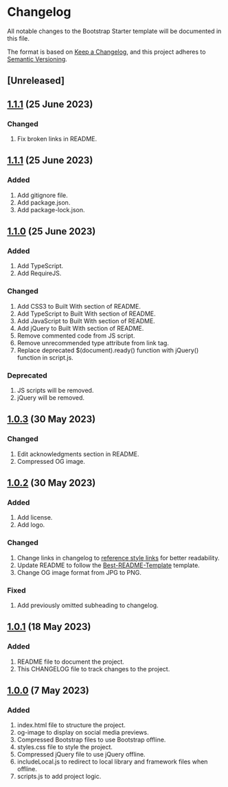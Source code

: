 # Changelog

All notable changes to the Bootstrap Starter template will be documented in this file.

The format is based on [Keep a Changelog][Keep a Changelog url], and this project adheres to [Semantic Versioning][Semantic Versioning url].

## [Unreleased]

## [1.1.1] (25 June 2023)

### Changed

1. Fix broken links in README.

## [1.1.1] (25 June 2023)

### Added

1. Add gitignore file.
1. Add package.json.
1. Add package-lock.json.

## [1.1.0] (25 June 2023)

### Added

1. Add TypeScript.
1. Add RequireJS.

### Changed

1. Add CSS3 to Built With section of README.
1. Add TypeScript to Built With section of README.
1. Add JavaScript to Built With section of README.
1. Add jQuery to Built With section of README.
1. Remove commented code from JS script.
1. Remove unrecommended type attribute from link tag.
1. Replace deprecated $(document).ready() function with jQuery() function in script.js.

### Deprecated

1. JS scripts will be removed.
1. jQuery will be removed.

## [1.0.3] (30 May 2023)

### Changed

1. Edit acknowledgments section in README.
1. Compressed OG image.

## [1.0.2] (30 May 2023)

### Added

1. Add license.
1. Add logo.

### Changed

1. Change links in changelog to [reference style links][reference style links url] for better readability.
1. Update README to follow the [Best-README-Template][Best-README-Template url] template.
1. Change OG image format from JPG to PNG.

### Fixed

1. Add previously omitted subheading to changelog.

## [1.0.1] (18 May 2023)

### Added

1. README file to document the project.
1. This CHANGELOG file to track changes to the project.

## [1.0.0] (7 May 2023)

### Added

1. index.html file to structure the project.
1. og-image to display on social media previews.
1. Compressed Bootstrap files to use Bootstrap offline.
1. styles.css file to style the project.
1. Compressed jQuery file to use jQuery offline.
1. includeLocal.js to redirect to local library and framework files when offline.
1. scripts.js to add project logic.

<!-- References -->

[Keep a Changelog url]: https://keepachangelog.com/en/1.0.0/
[Semantic Versioning url]: https://semver.org/spec/v2.0.0.html
[reference style links url]: https://www.markdownguide.org/basic-syntax/#reference-style-links
[1.1.1]: https://github.com/SherpadNdabambi/bootstrap-starter/releases/tag/v1.1.1
[1.1.0]: https://github.com/SherpadNdabambi/bootstrap-starter/releases/tag/v1.1.0
[1.0.4]: https://github.com/SherpadNdabambi/bootstrap-starter/releases/tag/v1.0.4
[1.0.3]: https://github.com/SherpadNdabambi/bootstrap-starter/releases/tag/v1.0.3
[1.0.2]: https://github.com/SherpadNdabambi/bootstrap-starter/releases/tag/v1.0.2
[Best-README-Template url]: https://github.com/othneildrew/Best-README-Template
[1.0.1]: https://github.com/SherpadNdabambi/bootstrap-starter/releases/tag/v1.0.1
[1.0.0]: https://github.com/SherpadNdabambi/bootstrap-starter/releases/tag/v1.0.0
